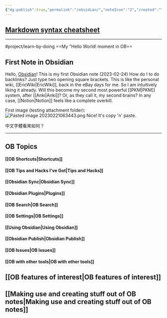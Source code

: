 ```yaml
---
{"dg-publish":true,"permalink":"/obsidian/","noteIcon":"2","created":"","updated":""}
---
```


## [Markdown syntax cheatsheet](https://help.obsidian.md/Editing+and+formatting/Basic+formatting+syntax)

---
#project/learn-by-doing 
==My "Hello World! moment in OB==
## First Note in Obsidian

Hello, [Obsidian](https://obsidian.md/)! This is my first Obsidian note (2023-02-24)
How do I to do backlinks? Just type two opening square brackets.
This is like the personal wiki, [[EricWiki\|EricWiki]], back in the eBay days for me. So I am intuitively liking it already.
Will this become my second most powerful [[PKM\|PKM]] system, after [[Anki\|Anki]]?
Or, as they call it, my second brains?
In any case, [[Notion\|Notion]] feels like a complete overkill.

First image (testing attachment folder): 
![Pasted image 20230221063443.png](/img/user/_attachments/Pasted%20image%2020230221063443.png)
Nice! It's copy 'n' paste.

中文字體看來如何？

---

## OB Topics
#### [[OB Shortcuts\|Shortcuts]]
#### [[OB Tips and Hacks I've Got\|Tips and Hacks]]
#### [[Obsidian Sync\|Obsidian Sync]]
#### [[Obsidian Plugins\|Plugins]]
#### [[OB Search\|OB Search]]
#### [[OB Settings\|OB Settings]]
#### [[Using Obsidian\|Using Obsidian]]
#### [[Obsidian Publish\|Obsidian Publish]]
#### [[OB Issues\|OB Issues]]
#### [[OB with other tools\|OB with other tools]]

## [[OB features of interest\|OB features of interest]]

## [[Making use and creating stuff out of OB notes\|Making use and creating stuff out of OB notes]]
